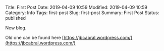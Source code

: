 Title: First Post
Date: 2019-04-09 10:59
Modified: 2019-04-09 10:59
Category: Info
Tags: first-post
Slug: first-post
Summary: First Post
Status: published

New blog.

Old one can be found here [https://jbcabral.wordpress.com/](https://jbcabral.wordpress.com/)
